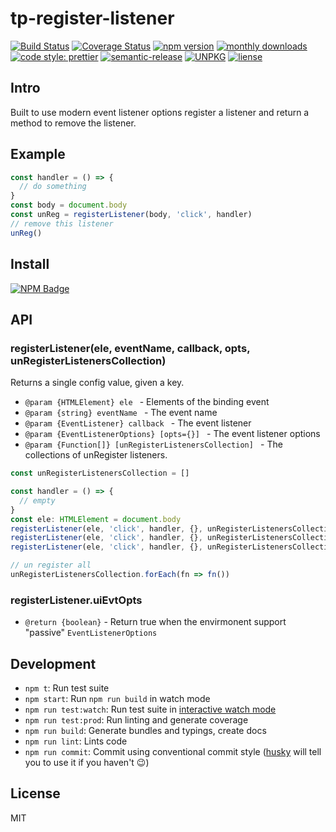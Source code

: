 # tp-register-listener

[![Build Status](https://www.travis-ci.org/typescript-practice/register-listener.svg?branch=master)](https://www.travis-ci.org/typescript-practice/register-listener)
[![Coverage Status](https://coveralls.io/repos/github/typescript-practice/register-listener/badge.svg?branch=master)](https://coveralls.io/github/typescript-practice/register-listener?branch=master)
[![npm version](https://img.shields.io/npm/v/tp-register-listener.svg?style=flat-square)](https://www.npmjs.com/package/tp-register-listener)
[![monthly downloads](https://img.shields.io/npm/dm/tp-register-listener.svg?style=flat-square)](https://www.npmjs.com/package/tp-register-listener)
[![code style: prettier](https://img.shields.io/badge/code_style-prettier-ff69b4.svg?style=flat-square)](https://github.com/prettier/prettier)
[![semantic-release](https://img.shields.io/badge/%20%20%F0%9F%93%A6%F0%9F%9A%80-semantic--release-e10079.svg)](https://github.com/semantic-release/semantic-release)
[![UNPKG](https://img.shields.io/badge/unpkg.com--green.svg)](https://unpkg.com/tp-register-listener@latest/dist/register-listener.umd.js)
[![liense](https://img.shields.io/github/license/typescript-practice/register-listener.svg)]()

## Intro

Built to use modern event listener options register a listener and return a method to remove the listener.

## Example

```js
const handler = () => {
  // do something
}
const body = document.body
const unReg = registerListener(body, 'click', handler)
// remove this listener
unReg()
```

## Install

[![NPM Badge](https://nodei.co/npm/tp-register-listener.png?downloads=true)](https://www.npmjs.com/package/tp-register-listener)

 
## API

### registerListener(ele, eventName, callback, opts, unRegisterListenersCollection)

Returns a single config value, given a key. 

* `@param {HTMLElement} ele ` - Elements of the binding event
* `@param {string} eventName ` - The event name
* `@param {EventListener} callback ` - The event listener
* `@param {EventListenerOptions} [opts={}] ` - The event listener options
* `@param {Function[]} [unRegisterListenersCollection] ` - The collections of unRegister listeners.

```js
const unRegisterListenersCollection = []

const handler = () => {
  // empty
}
const ele: HTMLElement = document.body
registerListener(ele, 'click', handler, {}, unRegisterListenersCollection)
registerListener(ele, 'click', handler, {}, unRegisterListenersCollection)
registerListener(ele, 'click', handler, {}, unRegisterListenersCollection)

// un register all
unRegisterListenersCollection.forEach(fn => fn())
```

### registerListener.uiEvtOpts

* `@return {boolean}` - Return true when the envirmonent support "passive" `EventListenerOptions `

## Development

 - `npm t`: Run test suite
 - `npm start`: Run `npm run build` in watch mode
 - `npm run test:watch`: Run test suite in [interactive watch mode](http://facebook.github.io/jest/docs/cli.html#watch)
 - `npm run test:prod`: Run linting and generate coverage
 - `npm run build`: Generate bundles and typings, create docs
 - `npm run lint`: Lints code
 - `npm run commit`: Commit using conventional commit style ([husky](https://github.com/typicode/husky) will tell you to use it if you haven't :wink:)


## License

MIT
